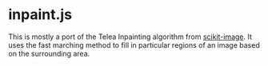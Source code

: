 inpaint.js
==========

This is mostly a port of the Telea Inpainting algorithm from [scikit-image](https://github.com/chintak/scikit-image/blob/inpaint/skimage/filter/inpaint.py). It uses the fast marching method to fill in particular regions of an image based on the surrounding area. 


